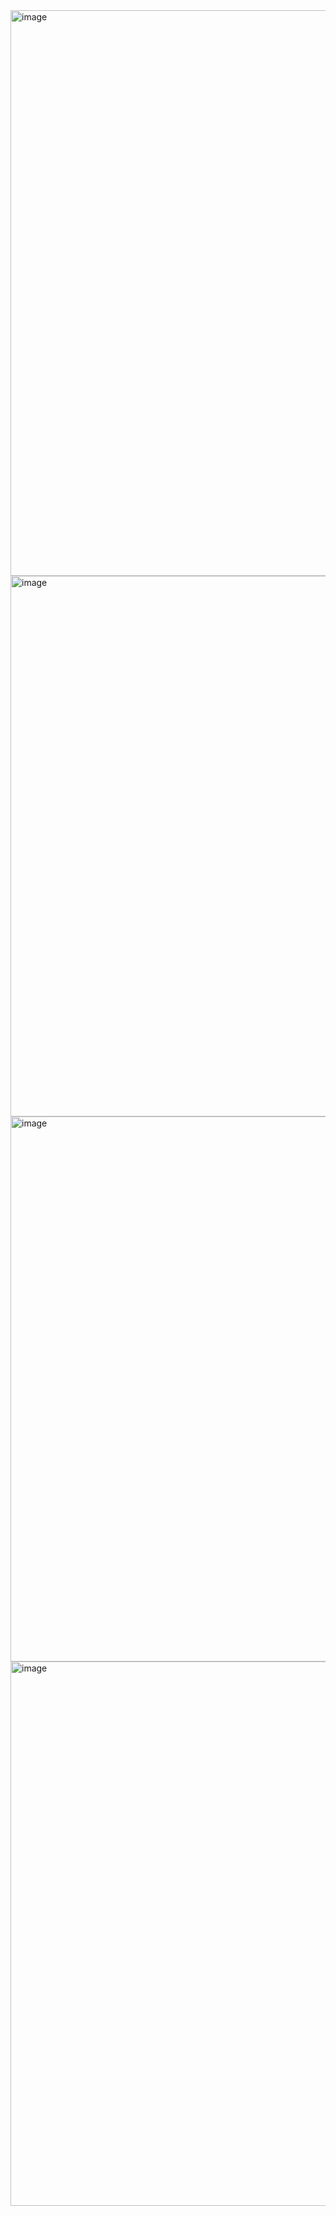 <img width="1919" height="905" alt="image" src="https://github.com/user-attachments/assets/2ed42327-f613-4c00-b02b-e131c736b1d3" />

<img width="1919" height="865" alt="image" src="https://github.com/user-attachments/assets/57b31339-19f6-43a2-bf73-29ca50222789" />

<img width="1919" height="872" alt="image" src="https://github.com/user-attachments/assets/47c5fd22-b9ef-4f68-b3a8-1ea9118f7476" />

<img width="1918" height="871" alt="image" src="https://github.com/user-attachments/assets/93c11a26-a321-4cd0-bdb8-c0a7133c77f8" />
